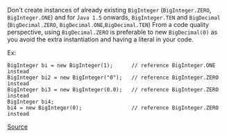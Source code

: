 Don't create instances of already existing `BigInteger` (`BigInteger.ZERO`, `BigInteger.ONE`)
and for `Java 1.5` onwards, `BigInteger.TEN` and `BigDecimal` (`BigDecimal.ZERO`, `BigDecimal.ONE`,`BigDecimal.TEN`)
From a code quality perspective, using `BigDecimal.ZERO` is preferable to new `BigDecimal(0)` as you avoid the extra instantiation and having a literal in your code.


Ex:
```
BigInteger bi = new BigInteger(1);		// reference BigInteger.ONE instead
BigInteger bi2 = new BigInteger("0");	// reference BigInteger.ZERO instead
BigInteger bi3 = new BigInteger(0.0);	// reference BigInteger.ZERO instead
BigInteger bi4;
bi4 = new BigInteger(0);				// reference BigInteger.ZERO instead
```
[Source](http://pmd.sourceforge.net/pmd-5.3.2/pmd-java/rules/java/basic.html#BigIntegerInstantiation)
